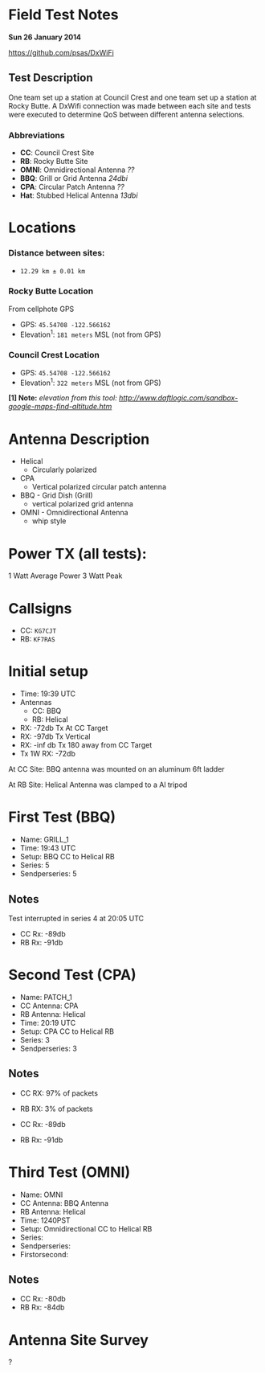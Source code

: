 # Field Test Notes

**Sun 26 January 2014**

<https://github.com/psas/DxWiFi>


## Test Description

One team set up a station at Council Crest and one team set up a station
at Rocky Butte. A DxWifi connection was made between each site and tests
were executed to determine QoS between different antenna selections.


### Abbreviations

 - **CC**: Council Crest Site
 - **RB**: Rocky Butte Site
 - **OMNI**: Omnidirectional Antenna _??_
 - **BBQ**: Grill or Grid Antenna _24dbi_
 - **CPA**: Circular Patch Antenna _??_
 - **Hat**: Stubbed Helical Antenna _13dbi_


# Locations

### Distance between sites: 

 - `12.29 km ± 0.01 km`

### Rocky Butte Location

From cellphote GPS

 - GPS: `45.54708 -122.566162`
 - Elevation<sup>1</sup>: `181 meters` MSL (not from GPS)

### Council Crest Location

 - GPS: `45.54708 -122.566162`
 - Elevation<sup>1</sup>: `322 meters` MSL (not from GPS)
	
**[1] Note:** _elevation from this tool: <http://www.daftlogic.com/sandbox-google-maps-find-altitude.htm>_


# Antenna Description

 - Helical
    - Circularly polarized 
 - CPA 
    - Vertical polarized circular patch antenna
 - BBQ - Grid Dish (Grill)
    - vertical polarized grid antenna
 - OMNI - Omnidirectional Antenna
    - whip style

# Power TX (all tests):

 1 Watt Average Power 3 Watt Peak


# Callsigns

 - CC: `KG7CJT`
 - RB: `KF7RAS`

# Initial setup

 - Time: 19:39 UTC
 - Antennas
    - CC: BBQ
    - RB: Helical
 - RX: -72db       Tx At CC Target
 - RX: -97db       Tx Vertical
 - RX: -inf db     Tx 180 away from CC Target
 - Tx 1W			RX: -72db

At CC Site: BBQ antenna was mounted on an aluminum 6ft ladder

At RB Site: Helical Antenna was clamped to a Al tripod


# First Test (BBQ)

 - Name: 			GRILL_1
 - Time: 			19:43 UTC
 - Setup:			BBQ CC to Helical RB
 - Series:  		5
 - Sendperseries: 	5

## Notes

Test interrupted in series 4 at 20:05 UTC

 - CC Rx: -89db
 - RB Rx: -91db


# Second Test (CPA)

 - Name:         PATCH_1
 - CC Antenna:   CPA 
 - RB Antenna:   Helical
 - Time:         20:19 UTC
 - Setup:        CPA CC to Helical RB
 - Series: 3
 - Sendperseries: 3 	

## Notes

 - CC RX: 97% of packets
 - RB RX: 3% of packets

 - CC Rx: -89db
 - RB Rx: -91db


# Third Test (OMNI)

 - Name:          OMNI
 - CC Antenna:    BBQ Antenna
 - RB Antenna:    Helical
 - Time:          1240PST
 - Setup:         Omnidirectional CC to Helical RB
 - Series:
 - Sendperseries:
 - Firstorsecond:

## Notes

 - CC Rx: -80db
 - RB Rx: -84db

# Antenna Site Survey

?
